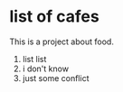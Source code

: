 # list of cafes

This is a project about food.

1. list list
 1. i don't know
 2. just some conflict
